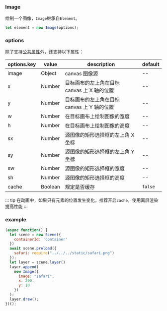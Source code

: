 ### Image

绘制一个图像，`Image`继承自`Element`。

```js
let element = new Image(options);
```

### options

除了支持[公共属性](/docs/element.html#options)外，还支持以下属性：

| options.key | value   | description                                 | default |
| ----------- | ------- | ------------------------------------------- | ------- |
| image         | Object  | canvas 图像源                               | --      |
| x           | Number  | 目标画布的左上角在目标 canvas 上 X 轴的位置 | --      |
| y           | Number  | 目标画布的左上角在目标 canvas 上 Y 轴的位置 | --      |
| w           | Number  | 在目标画布上绘制图像的宽度                  | --      |
| h           | Number  | 在目标画布上绘制图像的高度                  | --      |
| sx          | Number  | 源图像的矩形选择框的左上角 X 坐标           | --      |
| sy          | Number  | 源图像的矩形选择框的左上角 Y 坐标           | --      |
| sw          | Number  | 源图像的矩形选择框的宽度                    | --      |
| sh          | Number  | 源图像的矩形选择框的高度                    | --      |
| cache       | Boolean | 规定是否缓存                                | `false` |

::: tip
在动画中，如果只有元素的位置发生变化，推荐开启`cache`，使用离屏渲染提高性能
:::

### example

```js
(async function() {
  let scene = new Scene({
    containerId: 'container'
  })
  await scene.preload({
    safari: require("../../../static/safari.png")
  });
  let layer = scene.layer()
  layer.append(
    new Image({
      image: "safari",
      x: 200,
      y: 10
    })
  );
  layer.draw();
})();
```

<ClientOnly><c-image></c-image></ClientOnly>
